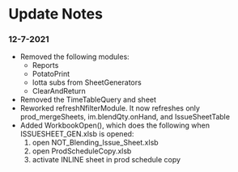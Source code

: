 # Update Notes 

### 12-7-2021
 - Removed the following modules:
	 - Reports
	 - PotatoPrint
	 - lotta subs from SheetGenerators
	 - ClearAndReturn
 - Removed the TimeTableQuery and sheet
 - Reworked refreshNfilterModule. It now refreshes only prod_mergeSheets, im.blendQty.onHand, and IssueSheetTable
 - Added WorkbookOpen(), which does the following when ISSUESHEET_GEN.xlsb is opened:
	 1.  open NOT_Blending_Issue_Sheet.xlsb
	 2.  open ProdScheduleCopy.xlsb
	 3.  activate INLINE sheet in prod schedule copy 

